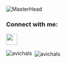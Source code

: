 ![MasterHead](https://media.licdn.com/dms/image/C4D12AQESj72-s5gEKg/article-cover_image-shrink_600_2000/0/1626753867110?e=2147483647&v=beta&t=Kf7YAuwZtyCGYLNch-Mgc5eOC-7h7uL_dnBAIgsAFRQ)
<h3 align="left">Connect with me:</h3>
<p align="left">
<a href="https://linkedin.com/in/avichalsharma7" target="blank"><img align="center" src="https://cdn-icons-png.flaticon.com/512/174/174857.png" height="30" width="30" /></a></p>
<p><img align="left" src="https://github-readme-stats.vercel.app/api/top-langs?username=avichals&show_icons=true&locale=en&layout=compact" alt="avichals" /></p>
<p>&nbsp;<img align="center" src="https://github-readme-stats.vercel.app/api?username=avichals&show_icons=true&locale=en" alt="avichals" /></p>
